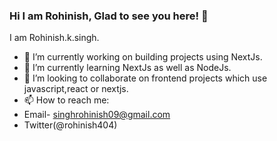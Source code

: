 ### Hi I am Rohinish, Glad to see you here! 👋

I am Rohinish.k.singh. 
- 🔭 I’m currently working on building projects using NextJs.
- 🌱 I’m currently learning NextJs as well as NodeJs.
-  👯 I’m looking to collaborate on frontend projects which use javascript,react or nextjs.
- 📫 How to reach me: 
- Email- singhrohinish09@gmail.com
- Twitter(@rohinish404)



<!--
**rohinish404/rohinish404** is a ✨ _special_ ✨ repository because its `README.md` (this file) appears on your GitHub profile.

Here are some ideas to get you started:

- 🔭 I’m currently working on ...
- 🌱 I’m currently learning ...
- 👯 I’m looking to collaborate on ...
- 🤔 I’m looking for help with ...
- 💬 Ask me about ...
- 📫 How to reach me: ...
- 😄 Pronouns: ...
- ⚡ Fun fact: ...
-->
